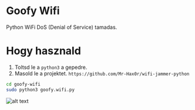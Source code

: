 # Goofy Wifi

Python WiFi DoS (Denial of Service) tamadas.


# Hogy hasznald

1. Toltsd le a  `python3` a gepedre.
2. Masold le a projektet. `https://github.com/Mr-Hax0r/wifi-jammer-python`

  ```bash
  cd goofy-wifi
  sudo python3 goofy.wifi.py
  ```


![alt text](https://s4.uupload.ir/files/screenshot_20210907_030356_xcss.png)
